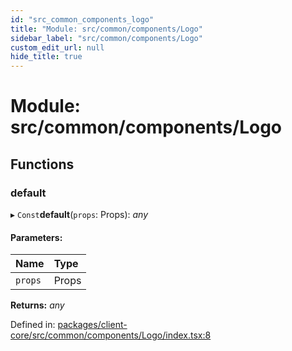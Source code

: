 ```yaml
---
id: "src_common_components_logo"
title: "Module: src/common/components/Logo"
sidebar_label: "src/common/components/Logo"
custom_edit_url: null
hide_title: true
---
```


# Module: src/common/components/Logo

## Functions

### default

▸ `Const`**default**(`props`: Props): *any*

#### Parameters:

Name | Type |
:------ | :------ |
`props` | Props |

**Returns:** *any*

Defined in: [packages/client-core/src/common/components/Logo/index.tsx:8](https://github.com/xr3ngine/xr3ngine/blob/a16a45d7e/packages/client-core/src/common/components/Logo/index.tsx#L8)
